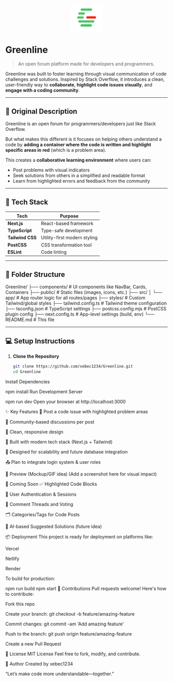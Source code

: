 # <p align="center"> <img src="public/favicon.ico" width="100" alt="Greenline Logo"> </p> Greenline

> An open forum platform made for developers and programmers.

Greenline was built to foster learning through visual communication of code challenges and solutions. Inspired by Stack Overflow, it introduces a clean, user-friendly way to **collaborate**, **highlight code issues visually**, and **engage with a coding community**.

---

## 📌 Original Description

Greenline is an open forum for programmers/developers just like Stack Overflow.

But what makes this different is it focuses on helping others understand a code by **adding a container where the code is written and highlight specific areas in red** (which is a problem area).

This creates a **collaborative learning environment** where users can:

- Post problems with visual indicators
- Seek solutions from others in a simplified and readable format
- Learn from highlighted errors and feedback from the community

---

## 🔧 Tech Stack

| Tech            | Purpose                              |
|-----------------|--------------------------------------|
| **Next.js**     | React-based framework                |
| **TypeScript**  | Type-safe development                |
| **Tailwind CSS**| Utility-first modern styling         |
| **PostCSS**     | CSS transformation tool              |
| **ESLint**      | Code linting                         |

---

## 📁 Folder Structure

Greenline/
├── components/ # UI components like NavBar, Cards, Containers
├── public/ # Static files (images, icons, etc.)
├── src/
│ └── app/ # App router logic for all routes/pages
├── styles/ # Custom Tailwind/global styles
├── tailwind.config.ts # Tailwind theme configuration
├── tsconfig.json # TypeScript settings
├── postcss.config.mjs # PostCSS plugin config
├── next.config.ts # App-level settings (build, env)
└── README.md # This file

---

## 💻 Setup Instructions

1. **Clone the Repository**
   ```bash
   git clone https://github.com/xebec1234/Greenline.git
   cd Greenline
Install Dependencies

npm install
Run Development Server

npm run dev
Open your browser at http://localhost:3000

✨ Key Features
📝 Post a code issue with highlighted problem areas

💬 Community-based discussions per post

🎯 Clean, responsive design

🚀 Built with modern tech stack (Next.js + Tailwind)

🔐 Designed for scalability and future database integration

📤 Plan to integrate login system & user roles

📸 Preview (Mockup/GIF idea)
(Add a screenshot here for visual impact)

🧩 Coming Soon
✅ Highlighted Code Blocks

🔐 User Authentication & Sessions

💬 Comment Threads and Voting

🗂️ Categories/Tags for Code Posts

🧠 AI-based Suggested Solutions (future idea)

📦 Deployment
This project is ready for deployment on platforms like:

Vercel

Netlify

Render

To build for production:

npm run build
npm start
🧠 Contributions
Pull requests welcome! Here's how to contribute:

Fork this repo

Create your branch: git checkout -b feature/amazing-feature

Commit changes: git commit -am 'Add amazing feature'

Push to the branch: git push origin feature/amazing-feature

Create a new Pull Request

📝 License
MIT License
Feel free to fork, modify, and contribute.

🙌 Author
Created by xebec1234

“Let’s make code more understandable—together.”
